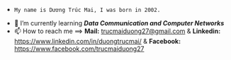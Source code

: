 



-     My name is Dương Trúc Mai, I was born in 2002. 
- 🌱 I’m currently learning  **_Data Communication and Computer Networks_**
- 📫 How to reach me ==> **Mail:** trucmaiduong27@gmail.com  & **Linkedin:** https://www.linkedin.com/in/duongtrucmai/ & **Facebook:** https://www.facebook.com/trucmaiduong27


